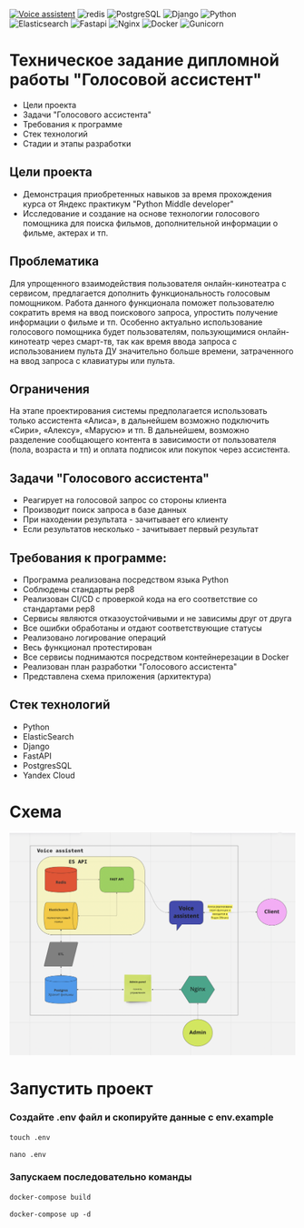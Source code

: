 [![Voice assistent](https://github.com/AndIsaev/graduate_work/actions/workflows/main.yml/badge.svg)](https://github.com/AndIsaev/graduate_work/actions/workflows/main.yml)
![redis](https://img.shields.io/badge/redis-%23DD0031.svg?&style=badge&logo=redis&logoColor=white)
![PostgreSQL](https://img.shields.io/badge/PostgreSQL-316192?style=badge&logo=postgresql&logoColor=white)
![Django](https://img.shields.io/badge/Django-092E20?style=badge&logo=django&logoColor=white)
![Python](https://img.shields.io/badge/Python-14354C?style=badge&logo=python&logoColor=white)
![Elasticsearch](https://badges.aleen42.com/src/elasticsearch.svg)
![Fastapi](https://img.shields.io/badge/Fastapi-000000?style=badge&logo=fastapi&logoColor=white)
![Nginx](https://img.shields.io/badge/Nginx-000000?style=badge&logo=nginx&logoColor=white)
![Docker](https://img.shields.io/badge/docker-%230db7ed.svg?style=badge&logo=docker&logoColor=white)
![Gunicorn](https://img.shields.io/badge/Gunicorn-000000?.svg?style=Gunicorn&logo=Gunicorn&logoColor=green)


# Техническое задание дипломной работы "Голосовой ассистент"

- Цели проекта
- Задачи "Голосового ассистента"
- Требования к программе
- Стек технологий
- Стадии и этапы разработки


## Цели проекта

- Демонстрация приобретенных навыков за время прохождения курса от Яндекс практикум "Python Middle developer"
- Исследование и создание на основе технологии голосового помощника для поиска фильмов, дополнительной информации о фильме, актерах и тп.

## Проблематика

Для упрощенного взаимодействия пользователя онлайн-кинотеатра с сервисом, предлагается дополнить функциональность голосовым помощником. Работа данного функционала поможет пользователю сократить время на ввод поискового запроса, упростить получение информации о фильме и тп. Особенно актуально использование голосового помощника будет пользователям, пользующимися онлайн-кинотеатр через смарт-тв, так как время ввода запроса с использованием пульта ДУ значительно больше времени, затраченного на ввод запроса с клавиатуры или пульта.


## Ограничения

На этапе проектирования системы предполагается использовать только ассистента «Алиса», в дальнейшем возможно подключить «Сири», «Алексу», «Марусю» и тп. В дальнейшем, возможно разделение сообщающего контента в зависимости от пользователя (пола, возраста и тп) и оплата подписок или покупок через ассистента.


## Задачи "Голосового ассистента"

- Реагирует на голосовой запрос со стороны клиента
- Производит поиск запроса в базе данных
- При находении результата - зачитывает его клиенту
- Если результатов несколько - зачитывает первый результат


## Требования к программе:
 - Программа реализована посредством языка Python
 - Соблюдены стандарты pep8
 - Реализован CI/CD с проверкой кода на его соответствие со стандартами pep8
 - Сервисы являются отказоустойчивыми и не зависимы друг от друга
 - Все ошибки обработаны и отдают соответствующие статусы
 - Реализовано логирование операций
 - Весь функционал протестирован
 - Все сервисы поднимаются посредством контейнерезации в Docker
 - Реализован план разработки "Голосового ассистента"
 - Представлена схема приложения (архитектура)


## Стек технологий

- Python
- ElasticSearch
- Django
- FastAPI
- PostgresSQL
- Yandex Cloud


# Схема
![Schema](https://github.com/AndIsaev/graduate_work/blob/develop/schema/schema.png)


# Запустить проект

### Создайте .env файл и скопируйте данные с env.example
````
touch .env
````

````
nano .env
````

### Запускаем последовательно команды
````
docker-compose build
````

````
docker-compose up -d
````
